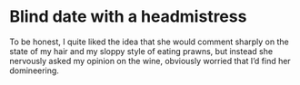Blind date with a headmistress
==============================To be honest, I quite liked the idea that she would comment sharply on the state of my hair and my sloppy style of eating prawns, but instead she nervously asked my opinion on the wine, obviously worried that I’d find her domineering.